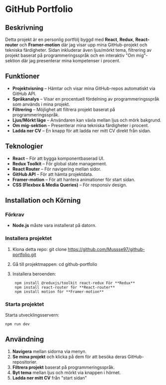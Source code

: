 # GitHub Portfolio

## Beskrivning
Detta projekt är en personlig portfölj byggd med **React**, **Redux**, **React-router** och **Framer-motion** där jag visar upp mina GitHub-projekt och tekniska färdigheter. Sidan inkluderar även ljus/mörkt tema, filtrering av projekt baserat på programmeringsspråk och en interaktiv "Om mig"-sektion där jag presenterar mina kompetenser i procent.

## Funktioner
- **Projektvisning** – Hämtar och visar mina GitHub-repos automatiskt via GitHub API.
- **Språkanalys** – Visar en procentuell fördelning av programmeringsspråk som används i mina projekt.
- **Filtrering** – Möjlighet att filtrera projekt baserat på programmeringsspråk.
- **Ljus/Mörkt läge** – Användaren kan växla mellan ljus och mörk bakgrund.
- **Om mig-sektion** – Presenterar mina tekniska färdigheter i procent.
- **Ladda ner CV** – En knapp för att ladda ner mitt CV direkt från sidan.

## Teknologier
- **React** – För att bygga komponentbaserad UI.
- **Redux Toolkit** – För global state management.
- **React Router** – För navigering mellan sidor.
- **GitHub API** – För att hämta projektdata.
- **Framer-motion** – För att hantera animationer för start sidan.
- **CSS (Flexbox & Media Queries)** – För responsiv design.

## Installation och Körning
### Förkrav
- **Node.js** måste vara installerat på datorn.

### Installera projektet
1. Klona detta repo:
   git clone https://github.com/Mussse97/github-portfolio.git
   
2. Gå till projektmappen:
   cd github-portfolio
   
3. Installera beroenden:
   ```
    npm install @reduxjs/toolkit react-redux För **Redux**
    npm install react-router för **React-router**
    npm install motion för **Framer-motion**
   ```

### Starta projektet
Starta utvecklingsservern:
```
npm run dev
```

## Användning
1. **Navigera** mellan sidorna via menyn.
2. **Se mina projekt** och klicka på dem för att besöka deras GitHub-repositorier.
3. **Filtrera projekt** baserat på programmeringsspråk.
4. **Byt tema** mellan ljus och mörkt via knappen i hörnet.
5. **Ladda ner mitt CV** från "start sidan"

